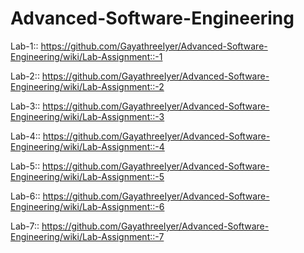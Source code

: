 # Advanced-Software-Engineering

Lab-1:: https://github.com/GayathreeIyer/Advanced-Software-Engineering/wiki/Lab-Assignment::-1


Lab-2:: https://github.com/GayathreeIyer/Advanced-Software-Engineering/wiki/Lab-Assignment::-2


Lab-3:: https://github.com/GayathreeIyer/Advanced-Software-Engineering/wiki/Lab-Assignment::-3


Lab-4:: https://github.com/GayathreeIyer/Advanced-Software-Engineering/wiki/Lab-Assignment::-4


Lab-5:: https://github.com/GayathreeIyer/Advanced-Software-Engineering/wiki/Lab-Assignment::-5


Lab-6:: https://github.com/GayathreeIyer/Advanced-Software-Engineering/wiki/Lab-Assignment::-6


Lab-7:: https://github.com/GayathreeIyer/Advanced-Software-Engineering/wiki/Lab-Assignment::-7
